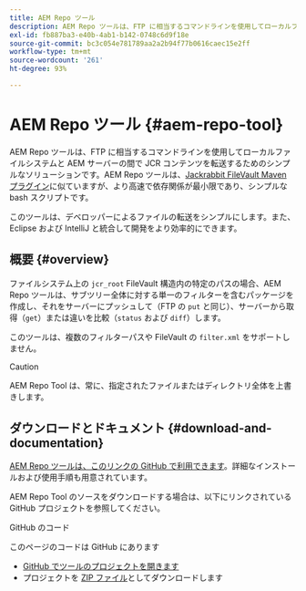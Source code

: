 ```yaml
---
title: AEM Repo ツール
description: AEM Repo ツールは、FTP に相当するコマンドラインを使用してローカルファイルシステムと AEM サーバーの間で JCR コンテンツを転送するためのシンプルなソリューションです。
exl-id: fb887ba3-e40b-4ab1-b142-0748c6d9f18e
source-git-commit: bc3c054e781789aa2a2b94f77b0616caec15e2ff
workflow-type: tm+mt
source-wordcount: '261'
ht-degree: 93%

---
```


# AEM Repo ツール {#aem-repo-tool}

AEM Repo ツールは、FTP に相当するコマンドラインを使用してローカルファイルシステムと AEM サーバーの間で JCR コンテンツを転送するためのシンプルなソリューションです。AEM Repo ツールは、[Jackrabbit FileVault Maven プラグイン](https://jackrabbit.apache.org/filevault-package-maven-plugin)に似ていますが、より高速で依存関係が最小限であり、シンプルな bash スクリプトです。

このツールは、デベロッパーによるファイルの転送をシンプルにします。また、Eclipse および IntelliJ と統合して開発をより効率的にできます。

## 概要 {#overview}

ファイルシステム上の `jcr_root` FileVault 構造内の特定のパスの場合、AEM Repo ツールは、サブツリー全体に対する単一のフィルターを含むパッケージを作成し、それをサーバーにプッシュして（FTP の `put` と同じ）、サーバーから取得（`get`）または違いを比較（`status` および `diff`）します。

このツールは、複数のフィルターパスや FileVault の `filter.xml` をサポートしません。

>[!CAUTION]
>
>AEM Repo Tool は、常に、指定されたファイルまたはディレクトリ全体を上書きします。

## ダウンロードとドキュメント {#download-and-documentation}

[AEM Repo ツールは、このリンクの GitHub で利用できます](https://github.com/Adobe-Marketing-Cloud/tools/tree/master/repo)。詳細なインストールおよび使用手順も用意されています。

AEM Repo Tool のソースをダウンロードする場合は、以下にリンクされている GitHub プロジェクトを参照してください。

GitHub のコード

このページのコードは GitHub にあります

* [GitHub でツールのプロジェクトを開きます](https://github.com/Adobe-Marketing-Cloud/tools)
* プロジェクトを [ZIP ファイル](https://github.com/Adobe-Marketing-Cloud/tools/archive/master.zip)としてダウンロードします
